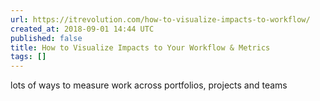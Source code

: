 ```yaml
---
url: https://itrevolution.com/how-to-visualize-impacts-to-workflow/
created_at: 2018-09-01 14:44 UTC
published: false
title: How to Visualize Impacts to Your Workflow & Metrics
tags: []
---
```


lots of ways to measure work across portfolios, projects and teams
